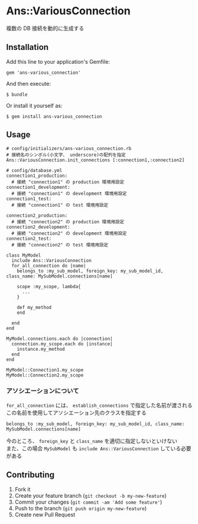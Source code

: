 # Ans::VariousConnection

複数の DB 接続を動的に生成する

## Installation

Add this line to your application's Gemfile:

    gem 'ans-various_connection'

And then execute:

    $ bundle

Or install it yourself as:

    $ gem install ans-various_connection

## Usage

    # config/initializers/ans-various_connection.rb
    # 接続名のシンボル(小文字、 underscore)の配列を指定
    Ans::VariousConnection.init_connections [:connection1,:connection2]

    # config/database.yml
    connection1_production:
      # 接続 "connection1" の production 環境用設定
    connection1_development:
      # 接続 "connection1" の development 環境用設定
    connection1_test:
      # 接続 "connection1" の test 環境用設定

    connection2_production:
      # 接続 "connection2" の production 環境用設定
    connection2_development:
      # 接続 "connection2" の development 環境用設定
    connection2_test:
      # 接続 "connection2" の test 環境用設定

    class MyModel
      include Ans::VariousConnection
      for_all_connection do |name|
        belongs_to :my_sub_model, foreign_key: my_sub_model_id, class_name: MySubModel.connections[name]

        scope :my_scope, lambda{
          ...
        }

        def my_method
        end

      end
    end

    MyModel.connections.each do |connection|
      connection.my_scope.each do |instance|
        instance.my_method
      end
    end

    MyModel::Connection1.my_scope
    MyModel::Connection2.my_scope

### アソシエーションについて

`for_all_connection` には、 `establish_connections` で指定した名前が渡される  
この名前を使用してアソシエーション先のクラスを指定する

    belongs_to :my_sub_model, foreign_key: my_sub_model_id, class_name: MySubModel.connections[name]

今のところ、 `foreign_key` と `class_name` を適切に指定しないといけない  
また、この場合 `MySubModel` も `include Ans::VariousConnection` している必要がある

## Contributing

1. Fork it
2. Create your feature branch (`git checkout -b my-new-feature`)
3. Commit your changes (`git commit -am 'Add some feature'`)
4. Push to the branch (`git push origin my-new-feature`)
5. Create new Pull Request
